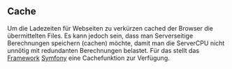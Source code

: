 ## Cache
Um die Ladezeiten für Webseiten zu verkürzen cached der Browser die übermittelten Files. Es kann jedoch sein, dass man Serverseitige Berechnungen speichern (cachen) möchte, damit man die ServerCPU nicht unnötig mit redundanten Berechnungen belastet. Für das stellt das [Framework](/wiki/programmiersprachen/framework) [Symfony](https://symfony.com/) eine Cachefunktion zur Verfügung. 